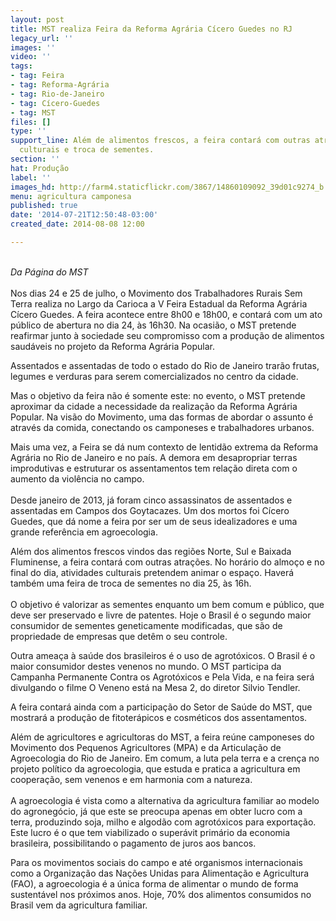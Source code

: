 ```yaml
---
layout: post
title: MST realiza Feira da Reforma Agrária Cícero Guedes no RJ
legacy_url: ''
images: ''
video: ''
tags:
- tag: Feira
- tag: Reforma-Agrária
- tag: Rio-de-Janeiro
- tag: Cícero-Guedes
- tag: MST
files: []
type: ''
support_line: Além de alimentos frescos, a feira contará com outras atrações, como  atividades
  culturais e troca de sementes.
section: ''
hat: Produção
label: ''
images_hd: http://farm4.staticflickr.com/3867/14860109092_39d01c9274_b.jpg
menu: agricultura camponesa
published: true
date: '2014-07-21T12:50:48-03:00'
created_date: 2014-08-08 12:00

---
```

<p><br />
<em>Da P&aacute;gina do MST</em><br />
<br />
Nos dias 24 e 25 de julho, o Movimento dos Trabalhadores Rurais Sem Terra realiza no Largo da Carioca a V Feira Estadual da Reforma Agr&aacute;ria C&iacute;cero Guedes. A feira acontece entre 8h00 e 18h00, e contar&aacute; com um ato p&uacute;blico de abertura no dia 24, &agrave;s 16h30. Na ocasi&atilde;o, o MST pretende reafirmar junto &agrave; sociedade seu compromisso com a produ&ccedil;&atilde;o de alimentos saud&aacute;veis no projeto da Reforma Agr&aacute;ria Popular.</p>

<p>Assentados e assentadas de todo o estado do Rio de Janeiro trar&atilde;o frutas, legumes e verduras para serem comercializados no centro da cidade.</p>

<p>Mas o objetivo da feira n&atilde;o &eacute; somente este: no evento, o MST pretende aproximar da cidade a necessidade da realiza&ccedil;&atilde;o da Reforma Agr&aacute;ria Popular. Na vis&atilde;o do Movimento, uma das formas de abordar o assunto &eacute; atrav&eacute;s da comida, conectando os camponeses e trabalhadores urbanos.</p>

<p>Mais uma vez, a Feira se d&aacute; num contexto de lentid&atilde;o extrema da Reforma Agr&aacute;ria no Rio de Janeiro e no pa&iacute;s. A demora em desapropriar terras improdutivas e estruturar os assentamentos tem rela&ccedil;&atilde;o direta com o aumento da viol&ecirc;ncia no campo.<br />
<br />
Desde janeiro de 2013, j&aacute; foram cinco assassinatos de assentados e assentadas em Campos dos Goytacazes. Um dos mortos foi C&iacute;cero Guedes, que d&aacute; nome a feira por ser um de seus idealizadores e uma grande refer&ecirc;ncia em agroecologia.</p>

<p>Al&eacute;m dos alimentos frescos vindos das regi&otilde;es Norte, Sul e Baixada Fluminense, a feira contar&aacute; com outras atra&ccedil;&otilde;es. No hor&aacute;rio do almo&ccedil;o e no final do dia, atividades culturais pretendem animar o espa&ccedil;o. Haver&aacute; tamb&eacute;m uma feira de troca de sementes no dia 25, &agrave;s 16h.<br />
<br />
O objetivo &eacute; valorizar as sementes enquanto um bem comum e p&uacute;blico, que deve ser preservado e livre de patentes. Hoje o Brasil &eacute; o segundo maior consumidor de sementes geneticamente modificadas, que s&atilde;o de propriedade de empresas que det&ecirc;m o seu controle.</p>

<p>Outra amea&ccedil;a &agrave; sa&uacute;de dos brasileiros &eacute; o uso de agrot&oacute;xicos. O Brasil &eacute; o maior consumidor destes venenos no mundo. O MST participa da Campanha Permanente Contra os Agrot&oacute;xicos e Pela Vida, e na feira ser&aacute; divulgando o filme O Veneno est&aacute; na Mesa 2, do diretor Silvio Tendler.</p>

<p>A feira contar&aacute; ainda com a participa&ccedil;&atilde;o do Setor de Sa&uacute;de do MST, que mostrar&aacute; a produ&ccedil;&atilde;o de fitoter&aacute;picos e cosm&eacute;ticos dos assentamentos.</p>

<p>Al&eacute;m de agricultores e agricultoras do MST, a feira re&uacute;ne camponeses do Movimento dos Pequenos Agricultores (MPA) e da Articula&ccedil;&atilde;o de Agroecologia do Rio de Janeiro. Em comum, a luta pela terra e a cren&ccedil;a no projeto pol&iacute;tico da agroecologia, que estuda e pratica a agricultura em coopera&ccedil;&atilde;o, sem venenos e em harmonia com a natureza.<br />
<br />
A agroecologia &eacute; vista como a alternativa da agricultura familiar ao modelo do agroneg&oacute;cio, j&aacute; que este se preocupa apenas em obter lucro com a terra, produzindo soja, milho e algod&atilde;o com agrot&oacute;xicos para exporta&ccedil;&atilde;o. Este lucro &eacute; o que tem viabilizado o super&aacute;vit prim&aacute;rio da economia brasileira, possibilitando o pagamento de juros aos bancos.</p>

<p>Para os movimentos sociais do campo e at&eacute; organismos internacionais como a Organiza&ccedil;&atilde;o das Na&ccedil;&otilde;es Unidas para Alimenta&ccedil;&atilde;o e Agricultura (FAO), a agroecologia &eacute; a &uacute;nica forma de alimentar o mundo de forma sustent&aacute;vel nos pr&oacute;ximos anos. Hoje, 70% dos alimentos consumidos no Brasil vem da agricultura familiar.</p>

